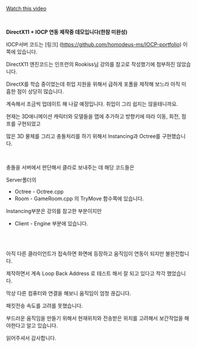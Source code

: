 [Watch this video](https://www.youtube.com/watch?v=FNH4_RnqMBU)

<br>


**DirectX11 + IOCP 연동 제작중 데모입니다(한참 미완성)**

IOCP서버 코드는
[링크] (https://github.com/homodeus-ms/IOCP-portfolio)
이쪽에 있습니다.

DirectX11 엔진코드는 인프런의 Rookiss님 강의를 참고로 작성했기에 첨부하진 않았습니다.

DirectX를 학습 중이었는데 취업 지원을 위해서 급하게 포폴을 제작해 보느라 아직 미흡한 점이 상당히 많습니다.

계속해서 조금씩 업데이트 해 나갈 예정입니다. 취업이 그리 쉽지는 않을테니까요.

현재는 3D애니메이션 캐릭터와 모델들을 맵에 추가하고 방향키에 따라 이동, 회전, 점프를 구현되었고

많은 3D 물체를 그리고 충돌처리를 하기 위해서 Instancing과 Octree를 구현했습니다.

<br>

충돌을 서버에서 판단해서 클라로 보내주는 데 해당 코드들은

Server폴더의

- Octree - Octree.cpp
- Room - GameRoom.cpp 의 TryMove 함수쪽에 있습니다.

Instancing부분은 강의를 참고한 부분이지만 

- Client - Engine 부분에 있습니다.


<br>

<br>

아직 다른 클라이언트가 접속하면 화면에 등장하고 움직임이 연동이 되지만 불완전합니다.

제작하면서 계속 Loop Back Address 로 테스트 해서 잘 되고 있다고 착각 했었습니다.

막상 다른 컴퓨터와 연결을 해보니 움직임이 엄청 끊깁니다.

패킷전송 속도를 고려를 못했습니다.

부드러운 움직임을 만들기 위해서 현재위치와 전송받은 위치를 고려해서 보간작업을 해야한다고 알고 있습니다.

읽어주셔서 감사합니다.


